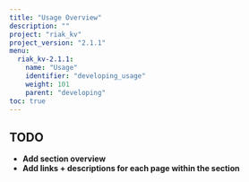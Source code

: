 ```yaml
---
title: "Usage Overview"
description: ""
project: "riak_kv"
project_version: "2.1.1"
menu:
  riak_kv-2.1.1:
    name: "Usage"
    identifier: "developing_usage"
    weight: 101
    parent: "developing"
toc: true
---
```


## TODO

- **Add section overview**
- **Add links + descriptions for each page within the section**
